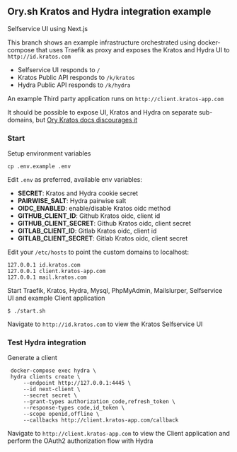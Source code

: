 
## Ory.sh Kratos and Hydra integration example

Selfservice UI using Next.js

This branch shows an example infrastructure orchestrated using docker-compose that uses Traefik as proxy and exposes the Kratos and Hydra UI to `http://id.kratos.com`

* Selfservice UI responds to `/`
* Kratos Public API responds to `/k/kratos`
* Hydra Public API responds to `/k/hydra`

An example Third party application runs on `http://client.kratos-app.com`

It should be possible to expose UI, Kratos and Hydra on separate sub-domains, but [Ory Kratos docs discourages it](https://www.ory.sh/kratos/docs/debug/csrf/#running-on-separate-sub-domains)

### Start

Setup environment variables
```shell
cp .env.example .env
```

Edit `.env` as preferred, available env variables:
* **SECRET**: Kratos and Hydra cookie secret
* **PAIRWISE_SALT**: Hydra pairwise salt
* **OIDC_ENABLED**: enable/disable Kratos oidc method
* **GITHUB_CLIENT_ID**: Github Kratos oidc, client id
* **GITHUB_CLIENT_SECRET**: Github Kratos oidc, client secret
* **GITLAB_CLIENT_ID**: Gitlab Kratos oidc, client id
* **GITLAB_CLIENT_SECRET**: Gitlab Kratos oidc, client secret

Edit your `/etc/hosts` to point the custom domains to localhost:
```
127.0.0.1 id.kratos.com
127.0.0.1 client.kratos-app.com
127.0.0.1 mail.kratos.com
```

Start Traefik, Kratos, Hydra, Mysql, PhpMyAdmin, Mailslurper, Selfservice UI and example Client application
```shell
$ ./start.sh
```

Navigate to `http://id.kratos.com` to view the Kratos Selfservice UI

### Test Hydra integration

Generate a client
```shell
 docker-compose exec hydra \
 hydra clients create \
     --endpoint http://127.0.0.1:4445 \
     --id next-client \
     --secret secret \
     --grant-types authorization_code,refresh_token \
     --response-types code,id_token \
     --scope openid,offline \
     --callbacks http://client.kratos-app.com/callback
```

Navigate to `http://client.kratos-app.com` to view the Client application and perform the OAuth2 authorization flow with Hydra
